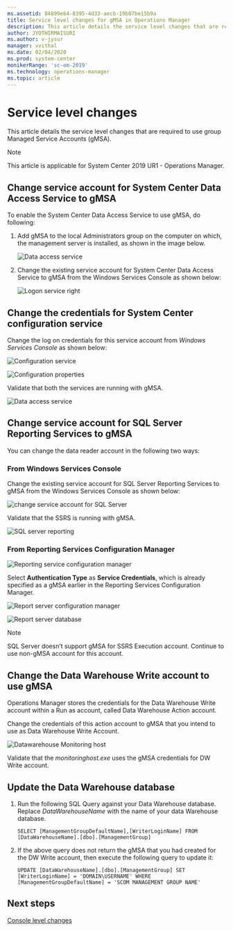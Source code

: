 ```yaml
---
ms.assetid: 84899e64-8395-4d33-aecb-19b07be15b9a  
title: Service level changes for gMSA in Operations Manager
description: This article details the service level changes that are required to use group managed service accounts (gMSA), a new feature supported in Operations Manager 2019 UR1.
author: JYOTHIRMAISURI
ms.author: v-jysur
manager: vvithal
ms.date: 02/04/2020
ms.prod: system-center
monikerRange: 'sc-om-2019'
ms.technology: operations-manager
ms.topic: article
---
```



# Service level changes
This article details the service level changes that are required to use group Managed Service Accounts (gMSA).

>[!NOTE]
>This article is applicable for System Center 2019 UR1 - Operations Manager.


## Change service account for System Center Data Access Service to gMSA

To enable the System Center Data Access Service to use gMSA, do following:

1.	Add gMSA to the local Administrators group on the computer on which, the management server is installed, as shown in the image below.

    ![Data access service](media/gmsa/data-access-service.png)

2.	Change the existing service account for System Center Data Access Service to gMSA from the Windows Services Console as shown below:

    ![Logon service right](media/gmsa/logon-service-right.png)


## Change the credentials for System Center configuration service

Change the log on credentials for this service account from *Windows Services Console* as shown below:

![Configuration service](media/gmsa/configuration-service.png)

![Configuration properties](media/gmsa/configuration-properties.png)

Validate that both the services are running with gMSA.

![Data access service](media/gmsa/system-center-data-access-service.png)

## Change service account for SQL Server Reporting Services to gMSA
You can change the data reader account in the following two ways:

### From Windows Services Console

Change the existing service account for SQL Server Reporting Services to gMSA from the Windows Services Console as shown below:

![change service account for SQL Server](media/gmsa/change-service-account-SQL.png)

Validate that the SSRS is running with gMSA.

![SQL server reporting](media/gmsa/sql-server-reporting-service.png)

### From Reporting Services Configuration Manager

![Reporting service configuration manager](media/gmsa/reporting-service-configuration-manager.png)

Select **Authentication Type** as **Service Credentials**, which is already specified as a gMSA earlier in the Reporting Services Configuration Manager.

![Report server configuration manager](media/gmsa/configuration-manager-change-credentials.png)

![Report server database](media/gmsa/configuration-manager-report-server-database.png)

>[!NOTE]
>SQL Server doesn’t support gMSA for SSRS Execution account. Continue to use non-gMSA account for this account.


## Change the Data Warehouse Write account to use gMSA
Operations Manager stores the credentials for the Data Warehouse Write account within a Run as account, called Data Warehouse Action account.

Change the credentials of this action account to gMSA that you intend to use as Data Warehouse Write Account.

![Datawarehouse Monitoring host](media/gmsa/change-data-warehouse-write-account.png)

Validate that the *monitoringhost.exe* uses the gMSA credentials for DW Write account.

## Update the Data Warehouse database

1.	Run the following SQL Query against your Data Warehouse database. Replace *DataWarehouseName* with the name of your data Warehouse database.

    ```
    SELECT [ManagementGroupDefaultName],[WriterLoginName] FROM [DataWarehouseName].[dbo].[ManagementGroup]

    ```
2.	If the above query does not return the gMSA that you had created for the DW Write account, then execute the following query to update it:

    ```
    UPDATE [DataWarehouseName].[dbo].[ManagementGroup] SET [WriterLoginName] = 'DOMAIN\USERNAME' WHERE [ManagementGroupDefaultName] = 'SCOM MANAGEMENT GROUP NAME'
    ```



## Next steps
[Console level changes](console-level-changes.md)
